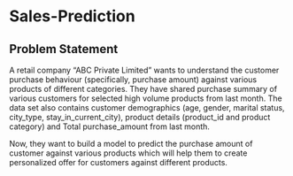 # Sales-Prediction

## Problem Statement


A retail company “ABC Private Limited” wants to understand the customer purchase behaviour (specifically, purchase amount) against various products of different categories. They have shared purchase summary of various customers for selected high volume products from last month. The data set also contains customer demographics (age, gender, marital status, city_type, stay_in_current_city), product details (product_id and product category) and Total purchase_amount from last month.

Now, they want to build a model to predict the purchase amount of customer against various products which will help them to create personalized offer for customers against different products.
